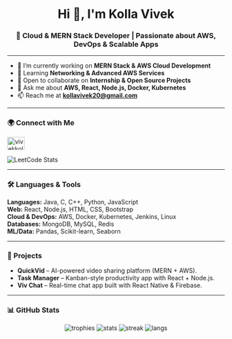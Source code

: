 <h1 align="center">Hi 👋, I'm Kolla Vivek</h1>
<h3 align="center">🚀 Cloud & MERN Stack Developer | Passionate about AWS, DevOps & Scalable Apps</h3>

---

- 🔭 I’m currently working on **MERN Stack & AWS Cloud Development**  
- 🌱 Learning **Networking & Advanced AWS Services**  
- 👯 Open to collaborate on **Internship & Open Source Projects**  
- 💬 Ask me about **AWS, React, Node.js, Docker, Kubernetes**  
- 📫 Reach me at **kollavivek20@gmail.com**

---

### 🌍 Connect with Me
<p align="left">
  <a href="https://www.leetcode.com/vivekkolla28" target="blank">
    <img align="center" src="https://raw.githubusercontent.com/rahuldkjain/github-profile-readme-generator/master/src/images/icons/Social/leet-code.svg" alt="vivekkolla28" height="30" width="40" />
  </a>
</p>

<!-- LeetCode Stats Card -->
![LeetCode Stats](https://leetcard.jacoblin.cool/vivekkolla28?theme=dark&font=Karma&ext=heatmap)

---

### 🛠️ Languages & Tools
**Languages:** Java, C, C++, Python, JavaScript  
**Web:** React, Node.js, HTML, CSS, Bootstrap  
**Cloud & DevOps:** AWS, Docker, Kubernetes, Jenkins, Linux  
**Databases:** MongoDB, MySQL, Redis  
**ML/Data:** Pandas, Scikit-learn, Seaborn  

---

### 🚀 Projects
- **QuickVid** – AI-powered video sharing platform (MERN + AWS).  
- **Task Manager** – Kanban-style productivity app with React + Node.js.  
- **Viv Chat** – Real-time chat app built with React Native & Firebase.  

---

### 📊 GitHub Stats
<p align="center">
  <img src="https://github-profile-trophy.vercel.app/?username=kollavivek28&theme=onedark" alt="trophies" />
  <img src="https://github-readme-stats.vercel.app/api?username=kollavivek28&show_icons=true&theme=radical" alt="stats" />
  <img src="https://github-readme-streak-stats.herokuapp.com/?user=kollavivek28&theme=radical" alt="streak" />
  <img src="https://github-readme-stats.vercel.app/api/top-langs?username=kollavivek28&layout=compact&theme=radical" alt="langs" />
</p>
